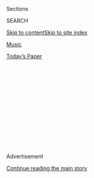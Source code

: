 <div id="app">

<div>

<div>

<div>

<div class="NYTAppHideMasthead css-1q2w90k e1suatyy0">

<div class="section css-ui9rw0 e1suatyy2">

<div class="css-eph4ug er09x8g0">

<div class="css-6n7j50">

</div>

<span class="css-1dv1kvn">Sections</span>

<div class="css-10488qs">

<span class="css-1dv1kvn">SEARCH</span>

</div>

[Skip to content](#site-content)[Skip to site
index](#site-index)

</div>

<div id="masthead-section-label" class="css-1wr3we4 eaxe0e00">

[Music](https://www.nytimes3xbfgragh.onion/section/arts/music)

</div>

<div class="css-10698na e1huz5gh0">

</div>

</div>

<div id="masthead-bar-one" class="section hasLinks css-15hmgas e1csuq9d3">

<div class="css-uqyvli e1csuq9d0">

</div>

<div class="css-1uqjmks e1csuq9d1">

</div>

<div class="css-9e9ivx">

[](https://myaccount.nytimes3xbfgragh.onion/auth/login?response_type=cookie&client_id=vi)

</div>

<div class="css-1bvtpon e1csuq9d2">

[Today’s
Paper](https://www.nytimes3xbfgragh.onion/section/todayspaper)

</div>

</div>

</div>

</div>

<div data-aria-hidden="false">

<div id="site-content" data-role="main">

<div>

<div class="css-1aor85t" style="opacity:0.000000001;z-index:-1;visibility:hidden">

<div class="css-1hqnpie">

<div class="css-epjblv">

<span class="css-17xtcya">[Music](/section/arts/music)</span><span class="css-x15j1o">|</span><span class="css-fwqvlz">A
Black Pianist Helped Birth Bossa Nova. His Story Is Rarely
Told.</span>

</div>

<div class="css-k008qs">

<div class="css-1iwv8en">

<span class="css-18z7m18"></span>

<div>

</div>

</div>

<span class="css-1n6z4y">https://nyti.ms/3kbh3gP</span>

<div class="css-1705lsu">

<div class="css-4xjgmj">

<div class="css-4skfbu" data-role="toolbar" data-aria-label="Social Media Share buttons, Save button, and Comments Panel with current comment count" data-testid="share-tools">

  - 
  - 
  - 
  - 
    
    <div class="css-6n7j50">
    
    </div>

  - 

</div>

</div>

</div>

</div>

</div>

</div>

<div id="NYT_TOP_BANNER_REGION" class="css-13pd83m">

</div>

<div id="top-wrapper" class="css-1sy8kpn">

<div id="top-slug" class="css-l9onyx">

Advertisement

</div>

[Continue reading the main
story](#after-top)

<div class="ad top-wrapper" style="text-align:center;height:100%;display:block;min-height:250px">

<div id="top" class="place-ad" data-position="top" data-size-key="top">

</div>

</div>

<div id="after-top">

</div>

</div>

<div>

<div id="sponsor-wrapper" class="css-1hyfx7x">

<div id="sponsor-slug" class="css-19vbshk">

Supported by

</div>

[Continue reading the main
story](#after-sponsor)

<div id="sponsor" class="ad sponsor-wrapper" style="text-align:center;height:100%;display:block">

</div>

<div id="after-sponsor">

</div>

</div>

<div class="css-186x18t">

</div>

<div class="css-1vkm6nb ehdk2mb0">

# A Black Pianist Helped Birth Bossa Nova. His Story Is Rarely Told.

</div>

Johnny Alf has always been revered by Antônio Carlos Jobim and João
Gilberto, but his legacy remains obscure, even among Brazilians.

<div class="css-79elbk" data-testid="photoviewer-wrapper">

<div class="css-z3e15g" data-testid="photoviewer-wrapper-hidden">

</div>

<div class="css-1a48zt4 ehw59r15" data-testid="photoviewer-children">

![<span class="css-16f3y1r e13ogyst0" data-aria-hidden="true">Johnny
Alf, at the piano, was a bossa nova pioneer who never achieved the fame
of his acclaimed
peers.</span>](https://static01.graylady3jvrrxbe.onion/images/2020/07/28/arts/00alf1/merlin_175044852_f2214432-832a-435a-b0d5-394264c39b2c-articleLarge.jpg?quality=75&auto=webp&disable=upscale)

</div>

</div>

<div class="css-18e8msd">

<div class="css-vp77d3 epjyd6m0">

<div class="css-1baulvz">

By <span class="css-1baulvz last-byline" itemprop="name">Beatriz
Miranda</span>

</div>

</div>

  - Aug. 4, 2020, <span class="css-epvm6">10:49 a.m.
    ET</span>

  - 
    
    <div class="css-4xjgmj">
    
    <div class="css-d8bdto" data-role="toolbar" data-aria-label="Social Media Share buttons, Save button, and Comments Panel with current comment count" data-testid="share-tools">
    
      - 
      - 
      - 
      - 
        
        <div class="css-6n7j50">
        
        </div>
    
      - 
    
    </div>
    
    </div>

</div>

</div>

<div class="section meteredContent css-1r7ky0e" name="articleBody" itemprop="articleBody">

<div class="css-1fanzo5 StoryBodyCompanionColumn">

<div class="css-53u6y8">

[João Gilberto’s landmark “Chega de
Saudade”](https://www.youtube.com/watch?v=Zt6JuURjuzg) is widely
considered bossa nova’s first album. But about seven years before its
1959 release, a Brazilian musician known as Johnny Alf composed “Rapaz
de Bem.” The song incorporated several elements that became hallmarks of
the genre: a linear melody, a gentle way of singing, a series of
unconventional key changes, a rhythmic dissociation of drums and bass.

Alf, a pianist, composer and singer, dared to blend classical, popular,
foreign and local music references into his own creative process. The
source of his inspiration lies in the music of Chopin, Debussy, Nat King
Cole, Stan Kenton, and the Brazilian notables Custódio Mesquita and
Francisco Alves. His music attracted the most avant-garde ears to the
piano bars of the Copacabana neighborhood in Rio, where he regularly
performed in the early ’50s.

Antônio Carlos Jobim, who was also known as Tom, and Gilberto — now
known as two of the most famous names in bossa nova — were among the
faithful habitués who were stunned by songs like “[Rapaz de
Bem](https://www.youtube.com/watch?v=c0rJQ02Fjyo),” one of Alf’s first
professional compositions and, the radio host and music producer Ramalho
Neto argues in the 1965 book “Historinha do Desafinado,” the actual
first bossa nova song.

</div>

</div>

<div class="css-1u3pw94">

</div>

<div class="css-1fanzo5 StoryBodyCompanionColumn">

<div class="css-53u6y8">

It’s been 10 years since [Alf’s death from
cancer](https://www.nytimes3xbfgragh.onion/2010/03/12/arts/music/12alf.html)
at 80. In his six-decade career, he composed more than 80 songs, some
recorded with giants like [Caetano
Veloso](https://www.youtube.com/watch?v=Sr20erfxSrk) and [Chico
Buarque](https://www.youtube.com/watch?v=Z9CfAkqVKvs). But while his
pivotal role is well-accepted by scholars, artists and critics, why
isn’t he more widely known to listeners as a pioneer of one of the
most appreciated Brazilian genres around the world?

</div>

</div>

<div class="css-1fanzo5 StoryBodyCompanionColumn">

<div class="css-53u6y8">

Like his music, Alf’s story was complex. He was born Alfredo José da
Silva to a poor Black housemaid. His father died when he was 3, and he
owed much of his musical education to his mother’s employers — an
upper-middle-class family who paid for his piano lessons and helped
raise him, though they later strongly disapproved of his nightclub
career. (They expected Alf to become an accountant or an English
teacher.)

But music was intrinsic to Alf’s life long before his debut in the clubs
of Copacabana. When he was only a high school student, he was invited to
play the piano at the Brazilian-United States Institute (IBEU), in Rio’s
downtown. Sessions there earned him his first radio gig and generated
his artist name: “Johnny” was suggested by a fellow student for being a
popular name in America, and “Alf” was his nickname at the school.

In 1949, Alf, a connoisseur of American music, joined the Sinatra-Farney
Fan Club, a place to appreciate, discuss and play the music of Frank
Sinatra and Dick Farney, a Brazilian pianist and singer inspired by the
American star. It was here that Alf’s music began to flourish, and his
sound developed a striking modernity. According to José Domingos
Raffaelli, a music critic and former Sinatra-Farney attendee, Alf used
to perform for hours as listeners begged him to play on. In 1952, thanks
to a recommendation from Farney himself, Alf got his first job at a
Copacabana piano bar called Cantina do César.

Three years later, Alf moved to São Paulo with the promise of making a
better living. By then he was an independent musician in his mid-20s
with no family support. In 1958, when bossa nova was gaining momentum in
Rio, Alf was 270 miles away — far enough to miss out on the movement.

</div>

</div>

<div class="css-1fanzo5 StoryBodyCompanionColumn">

<div class="css-53u6y8">

But distance wasn’t the only barrier Alf faced. João Carlos Rodrigues,
the author of “Johnny Alf: Duas ou Três Coisas Que Você Não Sabe”
(“Johnny Alf: Two or Three Things You Don’t Know”), believes the
sophistication of Alf’s music was a significant obstacle, because the
radio and record companies preferred a more “easily digestible” music.

Marcos Napolitano, a social history professor at the University of São
Paulo who researches music movements in Brazil, agreed. “It is
undeniable that Alf’s work was more subtle, intimate and sophisticated,”
he said in an email interview, “apart from him being a timid,
standoffish performer.”

Alf’s personality offstage — where he boldly insisted on creative
freedom — also limited him. “No one called me to record because I only
did what I wanted,” he told Rodrigues.

Nelson Valencia, who managed Alf’s career for over 20 years, said in a
phone interview that Alf didn’t naturally chase opportunities, but
rather waited for them to appear. He added that his client also could
have pushed harder to explore the growing Japanese and American markets.

In 1963, Alf did record an album in English (with Jobim’s compositions)
that has never been released. In the late ’70s, when Sarah Vaughan, one
of his greatest idols, invited him to tour the United States, Alf was
warned to refuse it by his mãe de santo — the priestess of Umbanda, the
Afro-Brazilian religion to which he was devoted — and he didn’t go.

</div>

</div>

<div class="css-cfo9c3">

</div>

<div class="css-1fanzo5 StoryBodyCompanionColumn">

<div class="css-53u6y8">

Alf was also Black, poor and gay in an industry aiming to attract
affluent white audiences to the genre. Napolitano said that in the late
’50s, the music business saw in bossa nova a chance to compete with
American rock ’n’ roll, and Valencia acknowledged that race and class
inequalities restricted Alf’s rise: “There was a movement to promote Tom
Jobim, who was rich, white, young, good-looking,” he said, and added
that with Alf’s abilities, “maybe he was someone who could overshadow
Tom Jobim.”

Alf’s talent, Rodrigues said, could also have been a problem for Aloysio
de Oliveira, an influential bossa nova producer who was particularly
interested in promoting Jobim and Gilberto in the United States. Alf was
excluded from the landmark “[Bossa Nova at Carnegie
Hall](https://www.youtube.com/watch?v=JfVPnYSLmvA)” concert, organized
by Oliveira and held in New York in 1962.

Alaíde Costa, Alf’s favorite singer, said that racism in bossa nova has
always been veiled, to the point where Black people, like her and Alf,
didn’t even realize they were facing discrimination. “When the movement
began, I was already a professional. I used to be invited to the
meetings because I could help the movement somehow,” she said in a phone
interview. “But when the bossa nova boomed, I felt I was no longer
necessary.” She added that she regrets not having been part of the
movement in a larger way.

While Alf never achieved stardom, the genre’s legends always saw him as
a musical guru. Jobim not only used to call him Genialf (a combination
of “genius” and “Alf”), but was so inspired by “Rapaz de Bem” that he
composed “[Desafinado
(Off-Key)](https://www.youtube.com/watch?v=OUK5ay_8G-w),” one of bossa
nova’s most famous songs. When Gilberto realized that Alf’s unusual
syncopations reminded him of the beat of the tamborim (a samba
percussion instrument), he said he had finally found what he was looking
for.

Alf, however, has remained a few steps removed from fame. He was,
Valencia, said, “his own hero and own villain.”

</div>

</div>

</div>

<div>

</div>

<div>

</div>

<div>

</div>

<div>

<div id="bottom-wrapper" class="css-1ede5it">

<div id="bottom-slug" class="css-l9onyx">

Advertisement

</div>

[Continue reading the main
story](#after-bottom)

<div id="bottom" class="ad bottom-wrapper" style="text-align:center;height:100%;display:block;min-height:90px">

</div>

<div id="after-bottom">

</div>

</div>

</div>

</div>

</div>

## Site Index

<div>

</div>

## Site Information Navigation

  - [© <span>2020</span> <span>The New York Times
    Company</span>](https://help.nytimes3xbfgragh.onion/hc/en-us/articles/115014792127-Copyright-notice)

<!-- end list -->

  - [NYTCo](https://www.nytco.com/)
  - [Contact
    Us](https://help.nytimes3xbfgragh.onion/hc/en-us/articles/115015385887-Contact-Us)
  - [Work with us](https://www.nytco.com/careers/)
  - [Advertise](https://nytmediakit.com/)
  - [T Brand Studio](http://www.tbrandstudio.com/)
  - [Your Ad
    Choices](https://www.nytimes3xbfgragh.onion/privacy/cookie-policy#how-do-i-manage-trackers)
  - [Privacy](https://www.nytimes3xbfgragh.onion/privacy)
  - [Terms of
    Service](https://help.nytimes3xbfgragh.onion/hc/en-us/articles/115014893428-Terms-of-service)
  - [Terms of
    Sale](https://help.nytimes3xbfgragh.onion/hc/en-us/articles/115014893968-Terms-of-sale)
  - [Site
    Map](https://spiderbites.nytimes3xbfgragh.onion)
  - [Help](https://help.nytimes3xbfgragh.onion/hc/en-us)
  - [Subscriptions](https://www.nytimes3xbfgragh.onion/subscription?campaignId=37WXW)

</div>

</div>

</div>

</div>
